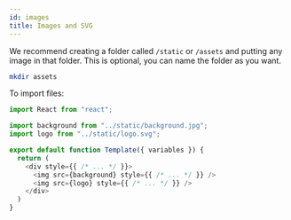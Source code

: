 ```yaml
---
id: images
title: Images and SVG
---
```


We recommend creating a folder called `/static` or `/assets` and putting any image in that folder. This is optional, you can name the folder as you want.

```sh
mkdir assets
```

To import files:

```js {3,4}
import React from "react";

import background from "../static/background.jpg";
import logo from "../static/logo.svg";

export default function Template({ variables }) {
  return (
    <div style={{ /* ... */ }}>
      <img src={background} style={{ /* ... */ }} />
      <img src={logo} style={{ /* ... */ }} />
    </div>
  )
}
```
